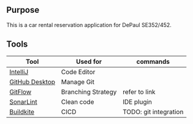 ## Purpose
This is a car rental reservation application for DePaul SE352/452.
<br/>
## Tools


| Tool                                                                                    | Used for           | commands              |
|-----------------------------------------------------------------------------------------|--------------------|-----------------------|
| [IntelliJ](https://www.jetbrains.com/idea/)                                             | Code Editor        |                       |
| [GitHub Desktop](https://desktop.github.com/)                                           | Manage Git         |                       |
| [GitFlow](https://www.atlassian.com/git/tutorials/comparing-workflows/gitflow-workflow) | Branching Strategy | refer to link         |
| [SonarLint](https://www.sonarsource.com/products/sonarlint/)                            | Clean code         | IDE plugin            |
| [Buildkite](https://buildkite.com)                                                      | CICD               | TODO: git integration |

 
